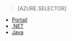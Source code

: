 > [AZURE.SELECTOR] 
- [Portail](../articles/media-services/media-services-portal-scale-media-processing.md)
- [.NET](../articles/media-services/media-services-dotnet-encoding-units.md)
- [Java](https://github.com/southworkscom/azure-sdk-for-media-services-java-samples)

<!---HONumber=AcomDC_0921_2016-->